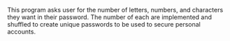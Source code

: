 This program asks user for the number of letters, numbers, and characters they want in their password. The number of each are implemented and shuffled to create unique passwords to be used to secure personal accounts.
